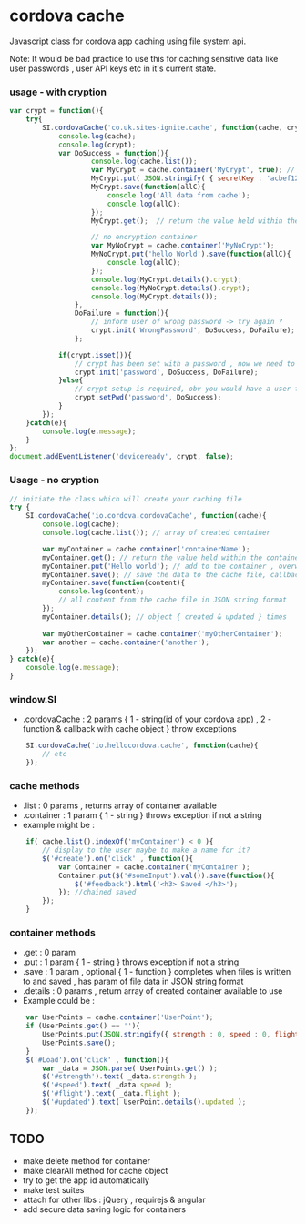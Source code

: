 cordova cache
=============

Javascript class for cordova app caching using file system api.

Note: It would be bad practice to use this for caching sensitive data like user passwords , user API keys etc in it's current state.

### usage - with cryption
```js
var crypt = function(){
    try{
        SI.cordovaCache('co.uk.sites-ignite.cache', function(cache, crypt){
            console.log(cache);
            console.log(crypt);
            var DoSuccess = function(){
                    console.log(cache.list());
                    var MyCrypt = cache.container('MyCrypt', true); // true means to encrypt the data , defaults to false
                    MyCrypt.put( JSON.stringify( { secretKey : 'acbef12345' } ) );
                    MyCrypt.save(function(allC){
                        console.log('All data from cache');
                        console.log(allC);
                    });
                    MyCrypt.get();  // return the value held within the container

                    // no encryption container
                    var MyNoCrypt = cache.container('MyNoCrypt');
                    MyNoCrypt.put('hello World').save(function(allC){
                        console.log(allC);
                    });
                    console.log(MyCrypt.details().crypt);
                    console.log(MyNoCrypt.details().crypt);
                    console.log(MyCrypt.details());
                },
                DoFailure = function(){
                    // inform user of wrong password -> try again ?
                    crypt.init('WrongPassword', DoSuccess, DoFailure);
                };

            if(crypt.isset()){
                // crypt has been set with a password , now we need to verify
                crypt.init('password', DoSuccess, DoFailure);
            }else{
                // crypt setup is required, obv you would have a user form & view with PWD vs PWD etc
                crypt.setPwd('password', DoSuccess);
            }
        });
    }catch(e){
        console.log(e.message);
    }
};
document.addEventListener('deviceready', crypt, false);
```

### Usage - no cryption
```js
// initiate the class which will create your caching file
try {
    SI.cordovaCache('io.cordova.cordovaCache', function(cache){
        console.log(cache);
        console.log(cache.list()); // array of created container

        var myContainer = cache.container('containerName');
        myContainer.get(); // return the value held within the container
        myContainer.put('Hello world'); // add to the container , overwrites previous data
        myContainer.save(); // save the data to the cache file, callback option param
        myContainer.save(function(content){
            console.log(content);
            // all content from the cache file in JSON string format
        });
        myContainer.details(); // object { created & updated } times
        
        var myOtherContainer = cache.container('myOtherContainer');
        var another = cache.container('another');
    });
} catch(e){
    console.log(e.message);
}
```

### window.SI
* .cordovaCache : 2 params { 1 - string(id of your cordova app) , 2 - function & callback with cache object } throw exceptions

```js
    SI.cordovaCache('io.hellocordova.cache', function(cache){
        // etc
    });
```
### cache methods
* .list : 0 params , returns array of container available
* .container : 1 param { 1 - string } throws exception if not a string
* example might be :
```js
    if( cache.list().indexOf('myContainer') < 0 ){
        // display to the user maybe to make a name for it?
        $('#create').on('click' , function(){
            var Container = cache.container('myContainer');
            Container.put($('#someInput').val()).save(function(){
                $('#feedback').html('<h3> Saved </h3>');
            }); //chained saved
        });
    }
```
### container methods
* .get  : 0 param
* .put  : 1 param { 1 - string } throws exception if not a string
* .save : 1 param , optional { 1 - function } completes when files is written to and saved , has param of file data in JSON string format
* .details : 0 params , return array of created container available to use
* Example could be :
```js
    var UserPoints = cache.container('UserPoint');
    if (UserPoints.get() == ''){
        UserPoints.put(JSON.stringify({ strength : 0, speed : 0, flight : 0 }));
        UserPoints.save();
    }
    $('#Load').on('click' , function(){
        var _data = JSON.parse( UserPoints.get() );
        $('#strength').text( _data.strength );
        $('#speed').text( _data.speed );
        $('#flight').text( _data.flight );
        $('#updated').text( UserPoint.details().updated );
    });
```

## TODO
* make delete method for container
* make clearAll method for cache object
* try to get the app id automatically
* make test suites
* attach for other libs : jQuery , requirejs & angular
* add secure data saving logic for containers
